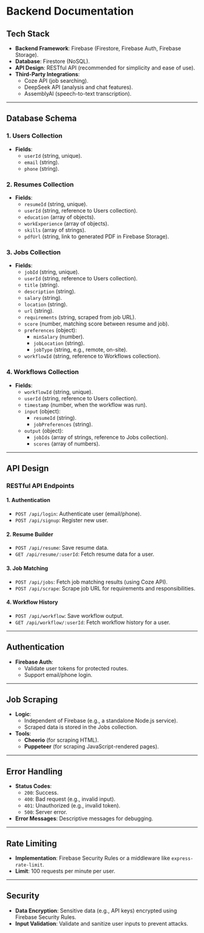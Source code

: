 # Backend Documentation

## Tech Stack
- **Backend Framework**: Firebase (Firestore, Firebase Auth, Firebase Storage).  
- **Database**: Firestore (NoSQL).  
- **API Design**: RESTful API (recommended for simplicity and ease of use).  
- **Third-Party Integrations**:  
  - Coze API (job searching).  
  - DeepSeek API (analysis and chat features).  
  - AssemblyAI (speech-to-text transcription).  

---

## Database Schema
### 1. Users Collection
- **Fields**:  
  - `userId` (string, unique).  
  - `email` (string).  
  - `phone` (string).  

### 2. Resumes Collection
- **Fields**:  
  - `resumeId` (string, unique).  
  - `userId` (string, reference to Users collection).  
  - `education` (array of objects).  
  - `workExperience` (array of objects).  
  - `skills` (array of strings).  
  - `pdfUrl` (string, link to generated PDF in Firebase Storage).  

### 3. Jobs Collection
- **Fields**:  
  - `jobId` (string, unique).  
  - `userId` (string, reference to Users collection).  
  - `title` (string).  
  - `description` (string).  
  - `salary` (string).  
  - `location` (string).  
  - `url` (string).  
  - `requirements` (string, scraped from job URL).  
  - `score` (number, matching score between resume and job).  
  - `preferences` (object):  
    - `minSalary` (number).  
    - `jobLocation` (string).  
    - `jobType` (string, e.g., remote, on-site).  
  - `workflowId` (string, reference to Workflows collection).  

### 4. Workflows Collection
- **Fields**:  
  - `workflowId` (string, unique).  
  - `userId` (string, reference to Users collection).  
  - `timestamp` (number, when the workflow was run).  
  - `input` (object):  
    - `resumeId` (string).  
    - `jobPreferences` (string).  
  - `output` (object):  
    - `jobIds` (array of strings, reference to Jobs collection).  
    - `scores` (array of numbers).  

---

## API Design
### RESTful API Endpoints
#### 1. Authentication
- `POST /api/login`: Authenticate user (email/phone).  
- `POST /api/signup`: Register new user.  

#### 2. Resume Builder
- `POST /api/resume`: Save resume data.  
- `GET /api/resume/:userId`: Fetch resume data for a user.  

#### 3. Job Matching
- `POST /api/jobs`: Fetch job matching results (using Coze API).  
- `POST /api/scrape`: Scrape job URL for requirements and responsibilities.  

#### 4. Workflow History
- `POST /api/workflow`: Save workflow output.  
- `GET /api/workflow/:userId`: Fetch workflow history for a user.  

---

## Authentication
- **Firebase Auth**:  
  - Validate user tokens for protected routes.  
  - Support email/phone login.  

---

## Job Scraping
- **Logic**:  
  - Independent of Firebase (e.g., a standalone Node.js service).  
  - Scraped data is stored in the Jobs collection.  
- **Tools**:  
  - **Cheerio** (for scraping HTML).  
  - **Puppeteer** (for scraping JavaScript-rendered pages).  

---

## Error Handling
- **Status Codes**:  
  - `200`: Success.  
  - `400`: Bad request (e.g., invalid input).  
  - `401`: Unauthorized (e.g., invalid token).  
  - `500`: Server error.  
- **Error Messages**: Descriptive messages for debugging.  

---

## Rate Limiting
- **Implementation**: Firebase Security Rules or a middleware like `express-rate-limit`.  
- **Limit**: 100 requests per minute per user.  

---

## Security
- **Data Encryption**: Sensitive data (e.g., API keys) encrypted using Firebase Security Rules.  
- **Input Validation**: Validate and sanitize user inputs to prevent attacks.  
